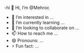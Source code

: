 -hi 👋 Hi, I’m @Mehroc
- 👀 I’m interested in ...
- 🌱 I’m currently learning ...
- 💞️ I’m looking to collaborate on ...
- 📫 How to reach me ...
- 😄 Pronouns: ...
- ⚡ Fun fact: ...

<!---
Mehroc/Mehroc is a ✨ special ✨ repository because its `README.md` (this file) appears on your GitHub profile.
You can click the Preview link to take a look at your changes.
--->
